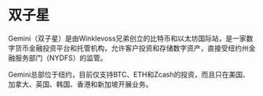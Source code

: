 # 双子星

Gemini（双子星）是由Winklevoss兄弟创立的比特币和以太坊国际站，是一家数字货币金融投资平台和托管机构，允许客户投资和存储数字资产，直接受纽约州金融服务部门（NYDFS）的监管。

Gemini总部位于纽约，目前仅支持BTC、ETH和Zcash的投资，而且只在美国、加拿大、英国、韩国、香港和新加坡开展业务。
